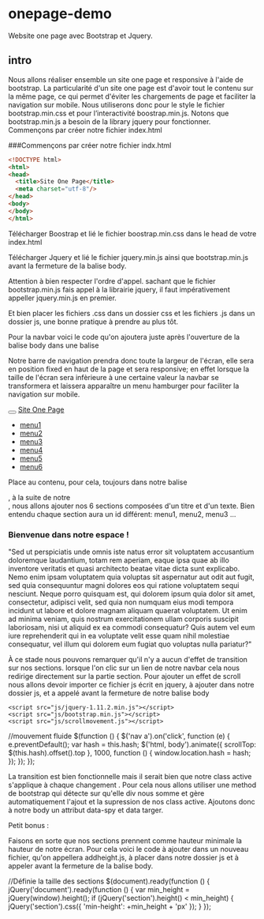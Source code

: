 # onepage-demo

Website one page avec Bootstrap et Jquery.

## intro

Nous allons réaliser ensemble un site one page et responsive à l'aide de bootstrap.
La particularité d'un site one page est d'avoir tout le contenu sur la même page, ce qui permet d'éviter les chargements de page et faciliter la navigation sur mobile.
Nous utiliserons donc pour le style le fichier bootstrap.min.css et pour l’interactivité boostrap.min.js. Notons que bootstrap.min.js a besoin de la library jquery pour fonctionner.
Commençons par créer notre fichier index.html

###Commençons par créer notre fichier indx.html
```html
<!DOCTYPE html>
<html>
<head>
  <title>Site One Page</title>
  <meta charset="utf-8"/>
</head>
<body>
</body>
</html>
```

Télécharger Boostrap et lié le fichier boostrap.min.css dans le head de votre index.html

<link href="css/bootstrap.min.css" rel="stylesheet">

Télécharger Jquery et lié le fichier jquery.min.js ainsi que bootstrap.min.js avant la fermeture de la balise body.

Attention à bien respecter l'ordre d'appel. sachant que le fichier bootstrap.min.js fais appel à la librairie jquery, il faut impérativement appeller jquery.min.js en premier.

Et bien placer les fichiers .css dans un dossier css et les fichiers .js dans un dossier js, une bonne pratique à prendre au plus tôt.

<script src="js/jquery-1.11.2.min.js"></script>
<script src="js/bootstrap.min.js"></script>

Pour la navbar voici le code qu'on ajoutera juste après l'ouverture de la balise body dans une balise <div class="container-fluid">

Notre barre de navigation prendra donc toute la largeur de l'écran, elle sera en position fixed en haut de la page et sera responsive; en effet lorsque la taille de l'écran sera infèrieure à une certaine valeur la navbar se transformera et laissera apparaître un menu hamburger pour faciliter la navigation sur mobile.

<div class="container-fluid">
        <nav class="navbar navbar-default navbar-fixed-top">
            <div class="container-fluid">
                <div class="navbar-header">
                    <button type="button" data-target=".navbar-collapse" data-toggle="collapse" class="navbar-toggle">
                        <span class="icon-bar"></span>
                        <span class="icon-bar"></span>
                        <span class="icon-bar"></span>
                    </button>
                    <a href="#" class="navbar-brand">Site One Page</a>
                </div>
                <div class="collapse navbar-collapse">
                    <ul class="nav navbar-nav">
                        <li class="active"><a href="#menu1">menu1</a>
                        </li>
                        <li><a href="#menu2">menu2</a>
                        </li>
                        <li><a href="#menu3">menu3</a>
                        </li>
                        <li><a href="#menu4">menu4</a>
                        </li>
                        <li><a href="#menu5">menu5</a>
                        </li>
                        <li><a href="#menu6">menu6</a>
                        </li>
                    </ul>
                </div>
            </div>
        </nav>
</div>

Place au contenu, pour cela, toujours dans notre balise <div class="container-fluid">, à la suite de notre <nav>, nous allons ajouter nos 6 sections composées d'un titre et d'un texte. Bien entendu chaque section aura un id différent: menu1, menu2, menu3 ...

<section class="jumbotron" id="menu1">
            <div class="container">
                <h1 class="well">Bienvenue dans notre espace !</h1>
                <p>"Sed ut perspiciatis unde omnis iste natus error sit voluptatem accusantium doloremque laudantium, totam rem aperiam, eaque ipsa quae ab illo inventore veritatis et quasi architecto beatae vitae dicta sunt explicabo. Nemo enim ipsam voluptatem quia voluptas sit aspernatur aut odit aut fugit, sed quia consequuntur magni dolores eos qui ratione voluptatem sequi nesciunt. Neque porro quisquam est, qui dolorem ipsum quia dolor sit amet, consectetur, adipisci velit, sed quia non numquam eius modi tempora incidunt ut labore et dolore magnam aliquam quaerat voluptatem. Ut enim ad minima veniam, quis nostrum exercitationem ullam corporis suscipit laboriosam, nisi ut aliquid ex ea commodi consequatur? Quis autem vel eum iure reprehenderit qui in ea voluptate velit esse quam nihil molestiae consequatur, vel illum qui dolorem eum fugiat quo voluptas nulla pariatur?"
                </p>
            </div>
        </section>

À ce stade nous pouvons remarquer qu'il n'y a aucun d'effet de transition sur nos sections. lorsque l'on clic sur un lien de notre navbar cela nous redirige directement sur la partie section.
Pour ajouter un effet de scroll nous allons devoir importer ce fichier js écrit en jquery, à ajouter dans notre dossier js, et a appelé avant la fermeture de notre balise body

    <script src="js/jquery-1.11.2.min.js"></script>
    <script src="js/bootstrap.min.js"></script>
    <script src="js/scrollmovement.js"></script>  
</body>

//mouvement fluide
        $(function () {
            $('nav a').on('click', function (e) {
                e.preventDefault();
                var hash = this.hash;
                $('html, body').animate({
                    scrollTop: $(this.hash).offset().top
                }, 1000, function () {
                    window.location.hash = hash;
                });
            });
        });  

La transition est bien fonctionnelle mais il serait bien que notre class active s'applique à chaque changement .
Pour cela nous allons utiliser une method de bootstrap qui détecte sur qu'elle div nous somme et gère automatiquement l'ajout et la supression de nos class active.
Ajoutons donc à notre body un attribut data-spy et data targer.

<body data-spy="scroll" data-target=".navbar">

Petit bonus :

Faisons en sorte que nos sections prennent comme hauteur minimale la hauteur de notre écran.
Pour cela voici le code à ajouter dans un nouveau fichier, qu'on appellera addheight.js, à placer dans notre dossier js et à appeler avant la fermeture de la balise body.

//Définie la taille des sections
        $(document).ready(function () {
            jQuery('document').ready(function () {
                var min_height = jQuery(window).height();
                if (jQuery('section').height() < min_height) {
                    jQuery('section').css({
                        'min-height': +min_height + 'px'
                    });
                }
            });
